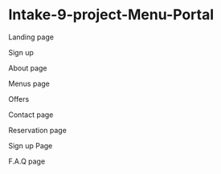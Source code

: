 # Intake-9-project-Menu-Portal

Landing page

Sign up

About page

Menus page

Offers

Contact page

Reservation page

Sign up Page

F.A.Q page
